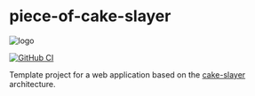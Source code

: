 # piece-of-cake-slayer

![logo](https://user-images.githubusercontent.com/4276606/67370235-fc5cbb00-f582-11e9-9f45-09bf96ee6d0c.png)

[![GitHub CI](https://github.com/kowainik/piece-of-cake-slayer/workflows/CI/badge.svg)](https://github.com/kowainik/piece-of-cake-slayer/actions)

Template project for a web application based on the
[cake-slayer](https://github.com/kowainik/cake-slayer) architecture.
